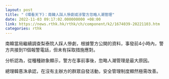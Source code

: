 ```yaml
---
layout: post
title: "《環看天下》：南韓人踩人慘劇或涉警方忽略人潮管理"
date: 2022-11-03 09:17:02.000000000 +08:00
link: https://news.rthk.hk/rthk/ch/component/k2/1674039-20221103.htm
categories: rthk
---
```


南韓當局繼續調查梨泰院人踩人慘劇，根據警方公開的資料，事發前4小時內，警方共接到11個報警電話，但未有採取措施應對。

分析認為，從種種跡象顯示，警方在事前事後，忽略人潮管理是最大原因。

總理韓惪洙承認，在沒有主辦方的群眾自發活動，安全管理制度顯然極需改善。

